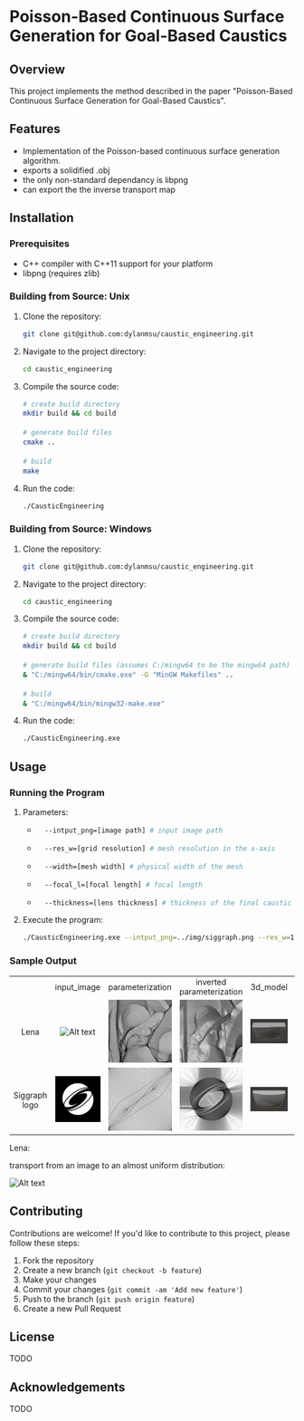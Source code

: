 # Poisson-Based Continuous Surface Generation for Goal-Based Caustics

## Overview

This project implements the method described in the paper "Poisson-Based Continuous Surface Generation for Goal-Based Caustics".

## Features

- Implementation of the Poisson-based continuous surface generation algorithm.
- exports a solidified .obj
- the only non-standard dependancy is libpng
- can export the the inverse transport map

## Installation

### Prerequisites

- C++ compiler with C++11 support for your platform
- libpng (requires zlib)

### Building from Source: Unix

1. Clone the repository:

    ```bash
    git clone git@github.com:dylanmsu/caustic_engineering.git
    ```

2. Navigate to the project directory:

    ```bash
    cd caustic_engineering
    ```

3. Compile the source code:

    ```bash
    # create build directory
    mkdir build && cd build

    # generate build files
    cmake ..

    # build
    make
    ```

4. Run the code:
    ```bash
    ./CausticEngineering
    ```

### Building from Source: Windows
1. Clone the repository:

    ```bash
    git clone git@github.com:dylanmsu/caustic_engineering.git
    ```

2. Navigate to the project directory:

    ```bash
    cd caustic_engineering
    ```

3. Compile the source code:

    ```bash
    # create build directory
    mkdir build && cd build

    # generate build files (assumes C:/mingw64 to be the mingw64 path)
    & "C:/mingw64/bin/cmake.exe" -G "MinGW Makefiles" .. 

    # build
    & "C:/mingw64/bin/mingw32-make.exe"
    ```

4. Run the code:
    ```bash
    ./CausticEngineering.exe
    ```

## Usage

### Running the Program

1. Parameters:
    - ```bash
        --intput_png=[image path] # input image path
    - ```bash
        --res_w=[grid resolution] # mesh resolution in the x-axis
    - ```bash
        --width=[mesh width] # physical width of the mesh
    - ```bash
        --focal_l=[focal length] # focal length
    - ```bash
        --thickness=[lens thickness] # thickness of the final caustic lens
2. Execute the program:

    ```bash
    ./CausticEngineering.exe --intput_png=../img/siggraph.png --res_w=100 --width=0.5 --focal_l=1.5 --thickness=0.1
    ```

### Sample Output
|||||||
|:--------:|:--------:|:--------:|:--------:|:--------:|:--------:|
||input_image|parameterization|inverted parameterization|3d_model|simulation|
|Lena|![Alt text](./img/lena.png)|![Alt text](./doc/lena_parameterization.svg)|![Alt text](./doc/lena_inverted.svg)|![Alt text](./doc/lena_3d.png)|![Alt text](./doc/lena_sim.png)|
|Siggraph logo|![Alt text](./img/siggraph.png)|![Alt text](./doc/siggraph_parameterization.svg)|![Alt text](./doc/siggraph_inverted.svg)|![Alt text](./doc/siggraph_3d.png)|![Alt text](./doc/siggraph_sim.png)|

Lena:

transport from an image to an almost uniform distribution:

![Alt text](./doc/lena_parameterization.gif)

## Contributing

Contributions are welcome! If you'd like to contribute to this project, please follow these steps:

1. Fork the repository
2. Create a new branch (`git checkout -b feature`)
3. Make your changes
4. Commit your changes (`git commit -am 'Add new feature'`)
5. Push to the branch (`git push origin feature`)
6. Create a new Pull Request

## License

TODO

## Acknowledgements

TODO

